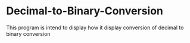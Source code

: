 # Decimal-to-Binary-Conversion
This program is intend to display how it display conversion of decimal to binary conversion
